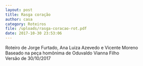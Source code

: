 ```yaml
---
layout: post
title: Rasga coração
author: casa
category: Roteiros
file: /uploads/rasga-coracao-rot.pdf
date: 2017-10-30 23:53:06
---
```

Roteiro de Jorge Furtado, Ana Luiza Azevedo e Vicente Moreno\
Baseado na peça homônima de Oduvaldo Vianna Filho\
Versão de 30/10/2017